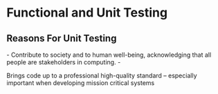<h1>Functional and Unit Testing</h1>
<h2>Reasons For Unit Testing</h2>
-	Contribute to society and to human well-being, acknowledging that all people are stakeholders in computing. 
- <p>Brings code up to a professional high-quality standard – especially important when developing mission critical systems

